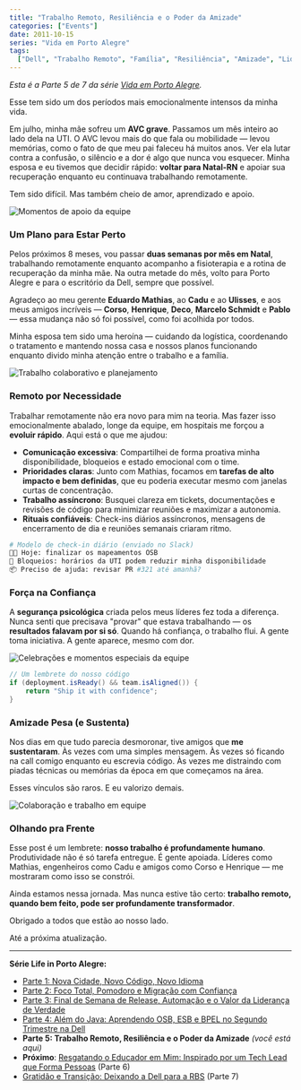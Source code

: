```yaml
---
title: "Trabalho Remoto, Resiliência e o Poder da Amizade"
categories: ["Events"]
date: 2011-10-15
series: "Vida em Porto Alegre"
tags:
  ["Dell", "Trabalho Remoto", "Família", "Resiliência", "Amizade", "Liderança"]
---
```


_Esta é a Parte 5 de 7 da série [Vida em Porto Alegre](/pt/series/vida-em-porto-alegre/)._

Esse tem sido um dos períodos mais emocionalmente intensos da minha vida.

Em julho, minha mãe sofreu um **AVC grave**. Passamos um mês inteiro ao lado dela na UTI. O AVC levou mais do que fala ou mobilidade — levou memórias, como o fato de que meu pai faleceu há muitos anos. Ver ela lutar contra a confusão, o silêncio e a dor é algo que nunca vou esquecer. Minha esposa e eu tivemos que decidir rápido: **voltar para Natal-RN** e apoiar sua recuperação enquanto eu continuava trabalhando remotamente.

Tem sido difícil. Mas também cheio de amor, aprendizado e apoio.

![Momentos de apoio da equipe](/uploads/2011/10/5994701427_6fe7d9fa64_o.jpg)

### Um Plano para Estar Perto

Pelos próximos 8 meses, vou passar **duas semanas por mês em Natal**, trabalhando remotamente enquanto acompanho a fisioterapia e a rotina de recuperação da minha mãe. Na outra metade do mês, volto para Porto Alegre e para o escritório da Dell, sempre que possível.

Agradeço ao meu gerente **Eduardo Mathias**, ao **Cadu** e ao **Ulisses**, e aos meus amigos incríveis — **Corso**, **Henrique**, **Deco**, **Marcelo Schmidt** e **Pablo** — essa mudança não só foi possível, como foi acolhida por todos.

Minha esposa tem sido uma heroína — cuidando da logística, coordenando o tratamento e mantendo nossa casa e nossos planos funcionando enquanto divido minha atenção entre o trabalho e a família.

![Trabalho colaborativo e planejamento](/uploads/2011/10/6362311199_694263265f_o.jpg)

### Remoto por Necessidade

Trabalhar remotamente não era novo para mim na teoria. Mas fazer isso emocionalmente abalado, longe da equipe, em hospitais me forçou a **evoluir rápido**. Aqui está o que me ajudou:

- **Comunicação excessiva**: Compartilhei de forma proativa minha disponibilidade, bloqueios e estado emocional com o time.
- **Prioridades claras**: Junto com Mathias, focamos em **tarefas de alto impacto e bem definidas**, que eu poderia executar mesmo com janelas curtas de concentração.
- **Trabalho assíncrono**: Busquei clareza em tickets, documentações e revisões de código para minimizar reuniões e maximizar a autonomia.
- **Rituais confiáveis**: Check-ins diários assíncronos, mensagens de encerramento de dia e reuniões semanais criaram ritmo.

```bash
# Modelo de check-in diário (enviado no Slack)
👨‍💻 Hoje: finalizar os mapeamentos OSB
🧠 Bloqueios: horários da UTI podem reduzir minha disponibilidade
📦 Preciso de ajuda: revisar PR #321 até amanhã?
```

### Força na Confiança

A **segurança psicológica** criada pelos meus líderes fez toda a diferença. Nunca senti que precisava "provar" que estava trabalhando — os **resultados falavam por si só**. Quando há confiança, o trabalho flui. A gente toma iniciativa. A gente aparece, mesmo com dor.

![Celebrações e momentos especiais da equipe](/uploads/2011/10/6286066939_0988ac3ec7_o.jpg)

```java
// Um lembrete do nosso código
if (deployment.isReady() && team.isAligned()) {
    return "Ship it with confidence";
}
```

### Amizade Pesa (e Sustenta)

Nos dias em que tudo parecia desmoronar, tive amigos que **me sustentaram**. Às vezes com uma simples mensagem. Às vezes só ficando na call comigo enquanto eu escrevia código. Às vezes me distraindo com piadas técnicas ou memórias da época em que começamos na área.

Esses vínculos são raros. E eu valorizo demais.

![Colaboração e trabalho em equipe](/uploads/2011/10/6257265482_895aa5bc21_o.jpg)

### Olhando pra Frente

Esse post é um lembrete: **nosso trabalho é profundamente humano**. Produtividade não é só tarefa entregue. É gente apoiada. Líderes como Mathias, engenheiros como Cadu e amigos como Corso e Henrique — me mostraram como isso se constrói.

Ainda estamos nessa jornada. Mas nunca estive tão certo: **trabalho remoto, quando bem feito, pode ser profundamente transformador**.

Obrigado a todos que estão ao nosso lado.

Até a próxima atualização.

---

**Série Life in Porto Alegre:**

- [Parte 1: Nova Cidade, Novo Código, Novo Idioma](/pt/posts/2010-11-15-primeira-semana-dell-porto-alegre/)
- [Parte 2: Foco Total, Pomodoro e Migração com Confiança](/pt/posts/2010-12-16-migracao-foco-pomodoro-dell/)
- [Parte 3: Final de Semana de Release, Automação e o Valor da Liderança de Verdade](/pt/posts/2011-01-30-final-de-semana-de-release-dell/)
- [Parte 4: Além do Java: Aprendendo OSB, ESB e BPEL no Segundo Trimestre na Dell](/pt/posts/2011-04-25-aprendizado-osb-esb-bpel-dell/)
- **Parte 5: Trabalho Remoto, Resiliência e o Poder da Amizade** _(você está aqui)_
- **Próximo**: [Resgatando o Educador em Mim: Inspirado por um Tech Lead que Forma Pessoas](/pt/posts/2011-12-20-resgatando-o-educador-em-mim/) (Parte 6)
- [Gratidão e Transição: Deixando a Dell para a RBS](/pt/posts/2012-04-01-transicao-dell-para-rbs/) (Parte 7)

